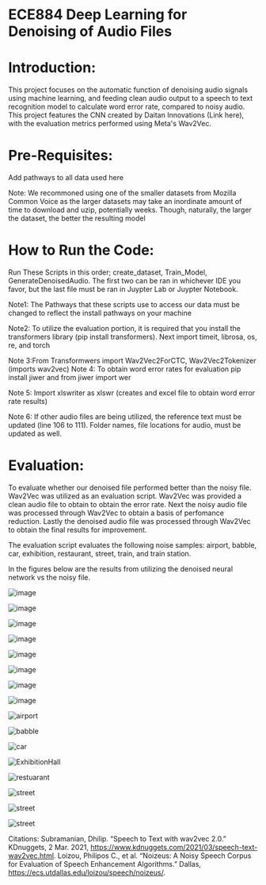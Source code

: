 # ECE884 Deep Learning for Denoising of Audio Files
# Introduction:
This project focuses on the automatic function of denoising audio signals using machine learning, and feeding clean audio output to a speech to text recognition model to calculate word error rate, compared to noisy audio.
This project features the CNN created by Daitan Innovations (Link here), with the evaluation metrics performed using Meta's Wav2Vec. 
# Pre-Requisites:
Add pathways to all data used here

Note: We recommoned using one of the smaller datasets from Mozilla Common Voice as the larger datasets may take an inordinate amount of time to download and uzip, potentially weeks. Though, naturally, the larger the dataset, the better the resulting model
# How to Run the Code:
Run These Scripts in this order; create_dataset, Train_Model, GenerateDenoisedAudio. The first two can be ran in whichever IDE you favor, but the last file must be ran in Juypter Lab or Juypter Notebook.

Note1: The Pathways that these scripts use to access our data must be changed to reflect the install pathways on your machine


Note2: To utilize the evaluation portion, it is required that you install the transformers library (pip install transformers). Next import timeit, librosa, os, re, and torch

Note 3:From Transformwers import Wav2Vec2ForCTC, Wav2Vec2Tokenizer (imports wav2vec)
Note 4: To obtain word error rates for evaluation pip install jiwer and from jiwer import wer

Note 5: Import xlswriter as xlswr (creates and excel file to obtain word error rate results)

Note 6: If other audio files are being utilized, the reference text must be updated (line 106 to 111). Folder names, file locations for audio, must be updated as well.





# Evaluation:
To evaluate whether our denoised file performed better than the noisy file. Wav2Vec was utilized as an evaluation script. Wav2Vec was provided a clean audio file to obtain to obtain the error rate. Next the noisy audio file was processed through Wav2Vec to obtain a basis of perfomance reduction. Lastly the denoised audio file was processed through Wav2Vec to obtain the final results for improvement. 

The evaluation script evaluates the following noise samples: airport, babble, car, exhibition, restaurant, street, train, and train station.


In the figures below are the results from utilizing the denoised neural network vs the noisy file. 

![image](https://user-images.githubusercontent.com/101994705/166176172-722807a4-76d6-4a3a-955b-d64afbbc856a.png)

![image](https://user-images.githubusercontent.com/101994705/166176195-32bd0d48-ccae-407c-a14d-6e1d2423853a.png)

![image](https://user-images.githubusercontent.com/101994705/166176203-33ea5d2b-0d31-495d-8946-7bb11eb3cef6.png)

![image](https://user-images.githubusercontent.com/101994705/166176212-148658db-fe9b-453d-9a26-fba5917cb0b8.png)

![image](https://user-images.githubusercontent.com/101994705/166176228-e55a0fa9-d0c2-4161-9d67-d43fc3cad316.png)

![image](https://user-images.githubusercontent.com/101994705/166176233-b30c88d2-4da6-4df0-84f5-b0a0221dd388.png)

![image](https://user-images.githubusercontent.com/101994705/166176240-13b99f8d-6938-4e62-842f-143bc49531ec.png)

![image](https://user-images.githubusercontent.com/101994705/166176243-48d2a18a-6f77-442b-a4c8-89f649b34279.png)




![airport](https://user-images.githubusercontent.com/101994705/166176352-d8f8a4bd-f7f4-4d19-b846-8c99eca8e15a.PNG)

![babble](https://user-images.githubusercontent.com/101994705/166176364-4fb2a1c1-9cd6-4388-8f7a-29b752c572a5.PNG)

![car](https://user-images.githubusercontent.com/101994705/166176376-500a70d8-c799-4834-b774-5c3bd88898b6.PNG)

![ExhibitionHall](https://user-images.githubusercontent.com/101994705/166176380-54b4b885-6b28-468f-b26b-cf8d82dc1fb8.PNG)

![restuarant](https://user-images.githubusercontent.com/101994705/166176386-89497163-a08e-40bc-ae0d-a57d4abb07f3.PNG)

![street](https://user-images.githubusercontent.com/101994705/166176412-4f4618b5-cb19-4dd3-9fa1-5270203b7f48.PNG)

![street](https://user-images.githubusercontent.com/101994705/166176418-94ed45fd-ad2c-4ead-b8e9-fdbe109a43d1.PNG)

![street](https://user-images.githubusercontent.com/101994705/166176422-03cdc760-c009-4584-a7c9-a8f51db66473.PNG)




Citations: 
Subramanian, Dhilip. “Speech to Text with wav2vec 2.0.” KDnuggets, 2 Mar. 2021, https://www.kdnuggets.com/2021/03/speech-text-wav2vec.html. 
Loizou, Philipos C., et al. “Noizeus: A Noisy Speech Corpus for Evaluation of Speech Enhancement Algorithms.” Dallas, https://ecs.utdallas.edu/loizou/speech/noizeus/. 






